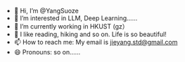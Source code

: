 - 👋 Hi, I’m @YangSuoze
- 👀 I’m interested in LLM, Deep Learning......
- 🌱 I’m currently working in HKUST (gz）
- 💞️ I like reading, hiking and so on. Life is so beautiful!
- 📫 How to reach me: My email is jieyang.std@gmail.com
- 😄 Pronouns: so on......

<!---
YangSuoze/YangSuoze is a ✨ special ✨ repository because its `README.md` (this file) appears on your GitHub profile.
You can click the Preview link to take a look at your changes.
--->
